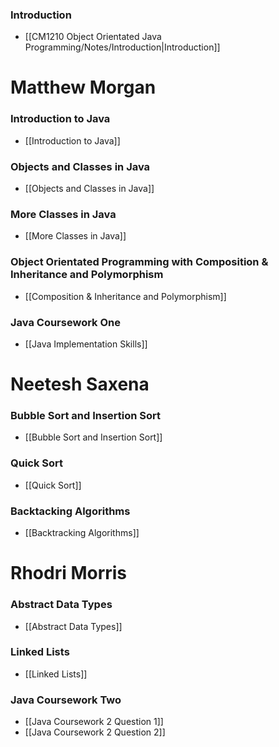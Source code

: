 
### Introduction
- [[CM1210 Object Orientated Java Programming/Notes/Introduction|Introduction]]

# Matthew Morgan
### Introduction to Java
- [[Introduction to Java]]

### Objects and Classes in Java
- [[Objects and Classes in Java]]

### More Classes in Java
- [[More Classes in Java]]

### Object Orientated Programming with Composition & Inheritance and Polymorphism
- [[Composition & Inheritance and Polymorphism]]

### Java Coursework One
- [[Java Implementation Skills]]

# Neetesh Saxena
### Bubble Sort and Insertion Sort
- [[Bubble Sort and Insertion Sort]]

### Quick Sort
- [[Quick Sort]]

### Backtacking Algorithms
- [[Backtracking Algorithms]]


# Rhodri Morris

### Abstract Data Types
- [[Abstract Data Types]]

### Linked Lists
- [[Linked Lists]]

### Java Coursework Two
- [[Java Coursework 2 Question 1]]
- [[Java Coursework 2 Question 2]]